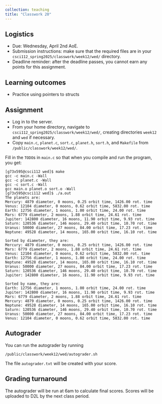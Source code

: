 ```yaml
---
collection: teaching
title: "Classwork 20"
---
```


## Logistics
* Due: Wednesday, April 2nd AoE.
* Submission instructions: make sure that the required files are in your
	`csci112_spring2025/classwork/week12/wed/` directory.
* Deadline reminder: after the deadline passes, you cannot earn any points for
	this assignment.

## Learning outcomes
* Practice using pointers to structs

## Assignment

* Log in to the server.
* From your home directory, navigate to `csci112_spring2025/classwork/week12/wed/`, creating directories `week12`
and `wed` if necessary.
* Copy `main.c`, `planet.c`, `sort.c`, `planet.h`, `sort.h`, and `Makefile` from
	`/public/classwork/week12/wed/`.

Fill in the `TODO`s in `main.c` so that when you compile and run the program,
you get:

```
[g73x595@csci112 wed]$ make
gcc -c main.c -Wall
gcc -c planet.c -Wall
gcc -c sort.c -Wall
gcc main.o planet.o sort.o -Wall
[g73x595@csci112 wed]$ ./a.out
The planets are:
Mercury: 4879 diameter, 0 moons, 0.25 orbit time, 1426.00 rot. time
Venus: 12104 diameter, 0 moons, 0.62 orbit time, 5832.00 rot. time
Earth: 12756 diameter, 1 moons, 1.00 orbit time, 24.00 rot. time
Mars: 6779 diameter, 2 moons, 1.88 orbit time, 24.61 rot. time
Jupiter: 142800 diameter, 16 moons, 11.90 orbit time, 9.93 rot. time
Saturn: 120536 diameter, 146 moons, 29.40 orbit time, 10.70 rot. time
Uranus: 50000 diameter, 27 moons, 84.00 orbit time, 17.23 rot. time
Neptune: 49528 diameter, 14 moons, 165.00 orbit time, 16.10 rot. time

Sorted by diameter, they are:
Mercury: 4879 diameter, 0 moons, 0.25 orbit time, 1426.00 rot. time
Mars: 6779 diameter, 2 moons, 1.88 orbit time, 24.61 rot. time
Venus: 12104 diameter, 0 moons, 0.62 orbit time, 5832.00 rot. time
Earth: 12756 diameter, 1 moons, 1.00 orbit time, 24.00 rot. time
Neptune: 49528 diameter, 14 moons, 165.00 orbit time, 16.10 rot. time
Uranus: 50000 diameter, 27 moons, 84.00 orbit time, 17.23 rot. time
Saturn: 120536 diameter, 146 moons, 29.40 orbit time, 10.70 rot. time
Jupiter: 142800 diameter, 16 moons, 11.90 orbit time, 9.93 rot. time

Sorted by name, they are:
Earth: 12756 diameter, 1 moons, 1.00 orbit time, 24.00 rot. time
Jupiter: 142800 diameter, 16 moons, 11.90 orbit time, 9.93 rot. time
Mars: 6779 diameter, 2 moons, 1.88 orbit time, 24.61 rot. time
Mercury: 4879 diameter, 0 moons, 0.25 orbit time, 1426.00 rot. time
Neptune: 49528 diameter, 14 moons, 165.00 orbit time, 16.10 rot. time
Saturn: 120536 diameter, 146 moons, 29.40 orbit time, 10.70 rot. time
Uranus: 50000 diameter, 27 moons, 84.00 orbit time, 17.23 rot. time
Venus: 12104 diameter, 0 moons, 0.62 orbit time, 5832.00 rot. time
```

## Autograder

You can run the autograder by running

```
/public/classwork/week12/wed/autograder.sh
```

The file `autograder.txt` will be created with your score.


## Grading turnaround

The autograder will be run at 6am to calculate final scores. Scores will be
uploaded to D2L by the next class period.
